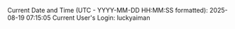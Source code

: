 Current Date and Time (UTC - YYYY-MM-DD HH:MM:SS formatted): 2025-08-19 07:15:05
Current User's Login: luckyaiman
